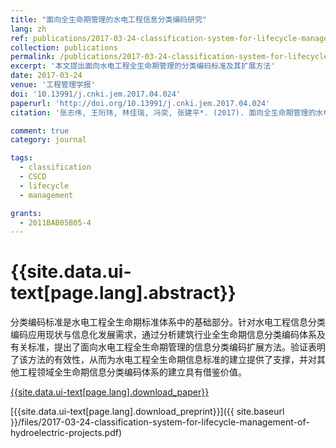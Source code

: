 ```yaml
---
title: "面向全生命期管理的水电工程信息分类编码研究"
lang: zh
ref: publications/2017-03-24-classification-system-for-lifecycle-management-of-hydroelectric-projects
collection: publications
permalink: /publications/2017-03-24-classification-system-for-lifecycle-management-of-hydroelectric-projects
excerpt: '本文提出面向水电工程全生命期管理的分类编码标准及其扩展方法'
date: 2017-03-24
venue: '工程管理学报'
doi: '10.13991/j.cnki.jem.2017.04.024'
paperurl: 'http://doi.org/10.13991/j.cnki.jem.2017.04.024'
citation: '张志伟, 王珩玮, 林佳瑞, 冯奕, 张建平*. (2017). 面向全生命期管理的水电工程信息分类编码研究. <i>工程管理学报</i>, 31(4) 131-136. doi: 10.13991/j.cnki.jem.2017.04.024'

comment: true
category: journal

tags: 
  - classification
  - CSCD
  - lifecycle
  - management

grants:
  - 2011BAB05B05-4
---
```



{{site.data.ui-text[page.lang].abstract}}
====

分类编码标准是水电工程全生命期标准体系中的基础部分。针对水电工程信息分类编码应用现状与信息化发展需求，通过分析建筑行业全生命期信息分类编码体系及有关标准，提出了面向水电工程全生命期管理的信息分类编码扩展方法。验证表明了该方法的有效性，从而为水电工程全生命期信息标准的建立提供了支撑，并对其他工程领域全生命期信息分类编码体系的建立具有借鉴价值。

[{{site.data.ui-text[page.lang].download_paper}}](http://doi.org/10.13991/j.cnki.jem.2017.04.024)

[{{site.data.ui-text[page.lang].download_preprint}}]({{ site.baseurl }}/files/2017-03-24-classification-system-for-lifecycle-management-of-hydroelectric-projects.pdf)
